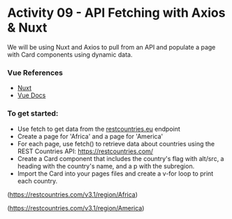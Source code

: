 # Activity 09 - API Fetching with Axios & Nuxt

We will be using Nuxt and Axios to pull from an API and populate a page with Card components using dynamic data.

### Vue References

- [Nuxt](https://nuxtjs.org/guide/installation)
- [Vue Docs](https://vuejs.org/guide)

### To get started:

- Use fetch to get data from the [restcountries.eu](https://restcountries.eu/#api-endpoints-region) endpoint
- Create a page for 'Africa' and a page for 'America'​
- For each page, use fetch() to retrieve data about countries using the REST Countries API: https://restcountries.com/​
- Create a Card component that includes the country's flag with alt/src, a heading with the country's name, and a p with the subregion.
- Import the Card into your pages files and create a v-for loop to print each country.

(https://restcountries.com/v3.1/region/Africa)​

(https://restcountries.com/v3.1/region/America)​

